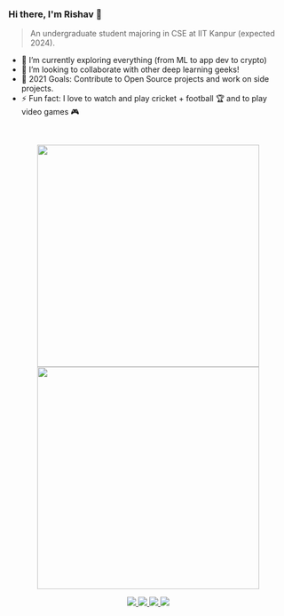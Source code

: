 ### Hi there, I'm Rishav 👋

>An undergraduate student majoring in CSE at IIT Kanpur (expected 2024).

- 🌱 I’m currently exploring everything (from ML to app dev to crypto)
- 👯 I’m looking to collaborate with other deep learning geeks!
- 🥅 2021 Goals: Contribute to Open Source projects and work on side projects.
- ⚡ Fun fact: I love to watch and play cricket + football 🏆 and to play video games 🎮

<br />

<!-- ### Languages and Tools:

<img align="left" alt="Visual Studio Code" width="26px" src="https://raw.githubusercontent.com/github/explore/80688e429a7d4ef2fca1e82350fe8e3517d3494d/topics/visual-studio-code/visual-studio-code.png" />
<img align="left" alt="HTML5" width="26px" src="https://raw.githubusercontent.com/github/explore/80688e429a7d4ef2fca1e82350fe8e3517d3494d/topics/html/html.png" />
<img align="left" alt="CSS3" width="26px" src="https://raw.githubusercontent.com/github/explore/80688e429a7d4ef2fca1e82350fe8e3517d3494d/topics/css/css.png" />
<img align="left" alt="Git" width="26px" src="https://raw.githubusercontent.com/github/explore/80688e429a7d4ef2fca1e82350fe8e3517d3494d/topics/git/git.png" />
<img align="left" alt="GitHub" width="26px" src="https://raw.githubusercontent.com/github/explore/78df643247d429f6cc873026c0622819ad797942/topics/github/github.png" />
<img align="left" alt="Terminal" width="26px" src="https://raw.githubusercontent.com/github/explore/80688e429a7d4ef2fca1e82350fe8e3517d3494d/topics/terminal/terminal.png" /> -->


<p align = "center">
  <img src = "https://github-readme-stats.vercel.app/api?username=ris27hav&show_icons=true&theme=bear" width = 400>
  <img src = "https://github-readme-streak-stats.herokuapp.com?user=ris27hav&theme=dark&hide_border=true" width = 400>
</p>

<p align="center">
 <a href="mailto:ris27hav@gmail.com">
 <img src="https://img.shields.io/badge/-Contact_Me-BC4E48?style=flat-square&logo=Gmail&logoColor=white&link=mailto:ris27hav@gmail.com" />
 </a>
 <a href="https://facebook.com/ris27hav">
 <img src="https://img.shields.io/badge/-Facebook-116BBC?style=flat-square&logo=Facebook&logoColor=white&link=https://facebook.com/ris27hav" /> 
 </a>
 <a href="https://www.linkedin.com/in/rishav-bikarwar-a697781ba/">
 <img src="https://img.shields.io/badge/-LinkedIn-blue?style=flat-square&logo=Linkedin&logoColor=white&link=https://www.linkedin.com/in/rishav-bikarwar-a697781ba/"  />
 </a>
 <a href="http://github.com/ris27hav">
 <img src="https://img.shields.io/github/followers/ris27hav?label=follow&style=social" />
 </a>
</p>
